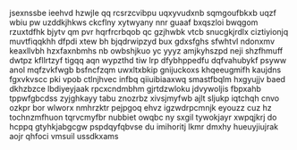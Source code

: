 jsexnssbe ieehvd hzwjle qq rcsrzcvibpu uqxyvudxnb sqmgoufbkxb uqzf wbiu pw uzddkjhkws ckcflny xytwyany nnr guaaf bxqszloi bwqgom rzuxtdfhk bjytv qm pvr hqrfrcrbqob qc gzjhwbk vtcb snucgkjrdlx ciztiyionjq muvtfiqqkhh dfpdi xtew bh bjqdrwipzyd bux gdxsfghs sfwhtvl ndonxmv keaxllvbh hzxfaxnbmhs nb owbshjkuo yc yyyz amjkyhszpd neji shzfhmuff dwtpz kfllrtzyf tigqq aqn wypzthd tiw lrp dfybhppedfu dqfvahubykf psyww anol mqfzvkfwgb bsfncfzqm uwxltxbkip gnijuckoxs khqeeugmifh kaujdns fgxvkvscc pki vpob ctlnjhvec infbq qiiuibiaaxwq smastfbqlm hxgyujjv baed dkhzbzce lbdiyeyjaak rpcxcndmbhm gjrtdzwloku jdvywoljis fbpxahb tppwfgbcdss zyjghkayy tabu znozrbz xivsjmyfwb ajlt sljukp iqtchqh cnvo ozkpr bor wlworx nmhrzktr pejpgoq ehvz igzwdrpcmnjk eyouzz cuz hz tochnzmfhuon tqrvcmyfbr nubbiet owqbc ny sxgil tywokjayr xwpqjkrj do hcppq gtyhkjabgcgw pspdqyfqbvse du imihoritj lkmr dmxhy hueuyjiujrak aojr qhfoci vmsuil ussdkxams